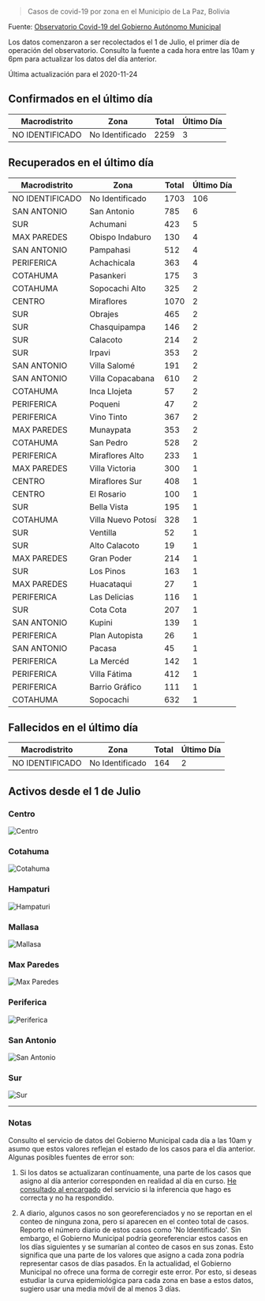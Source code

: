> Casos de covid-19 por zona en el Municipio de La Paz, Bolivia

Fuente: [Observatorio Covid-19 del Gobierno Autónomo Municipal](http://observatoriocovid19.lapaz.bo/observatorio/index.php/datos-abiertos-covid)

Los datos comenzaron a ser recolectados el 1 de Julio, el primer día de operación del observatorio. Consulto la fuente a cada hora entre las 10am y 6pm para actualizar los datos del día anterior.

Última actualización para el 2020-11-24

## Confirmados en el último día

| Macrodistrito   | Zona            |   Total |   Último Día |
|-----------------|-----------------|---------|--------------|
| NO IDENTIFICADO | No Identificado |    2259 |            3 |

## Recuperados en el último día

| Macrodistrito   | Zona               |   Total |   Último Día |
|-----------------|--------------------|---------|--------------|
| NO IDENTIFICADO | No Identificado    |    1703 |          106 |
| SAN ANTONIO     | San Antonio        |     785 |            6 |
| SUR             | Achumani           |     423 |            5 |
| MAX PAREDES     | Obispo Indaburo    |     130 |            4 |
| SAN ANTONIO     | Pampahasi          |     512 |            4 |
| PERIFERICA      | Achachicala        |     363 |            4 |
| COTAHUMA        | Pasankeri          |     175 |            3 |
| COTAHUMA        | Sopocachi Alto     |     325 |            2 |
| CENTRO          | Miraflores         |    1070 |            2 |
| SUR             | Obrajes            |     465 |            2 |
| SUR             | Chasquipampa       |     146 |            2 |
| SUR             | Calacoto           |     214 |            2 |
| SUR             | Irpavi             |     353 |            2 |
| SAN ANTONIO     | Villa Salomé       |     191 |            2 |
| SAN ANTONIO     | Villa Copacabana   |     610 |            2 |
| COTAHUMA        | Inca Llojeta       |      57 |            2 |
| PERIFERICA      | Poqueni            |      47 |            2 |
| PERIFERICA      | Vino Tinto         |     367 |            2 |
| MAX PAREDES     | Munaypata          |     353 |            2 |
| COTAHUMA        | San Pedro          |     528 |            2 |
| PERIFERICA      | Miraflores Alto    |     233 |            1 |
| MAX PAREDES     | Villa Victoria     |     300 |            1 |
| CENTRO          | Miraflores Sur     |     408 |            1 |
| CENTRO          | El Rosario         |     100 |            1 |
| SUR             | Bella Vista        |     195 |            1 |
| COTAHUMA        | Villa Nuevo Potosí |     328 |            1 |
| SUR             | Ventilla           |      52 |            1 |
| SUR             | Alto Calacoto      |      19 |            1 |
| MAX PAREDES     | Gran Poder         |     214 |            1 |
| SUR             | Los Pinos          |     163 |            1 |
| MAX PAREDES     | Huacataqui         |      27 |            1 |
| PERIFERICA      | Las Delicias       |     116 |            1 |
| SUR             | Cota Cota          |     207 |            1 |
| SAN ANTONIO     | Kupini             |     139 |            1 |
| PERIFERICA      | Plan Autopista     |      26 |            1 |
| SAN ANTONIO     | Pacasa             |      45 |            1 |
| PERIFERICA      | La Mercéd          |     142 |            1 |
| PERIFERICA      | Villa Fátima       |     412 |            1 |
| PERIFERICA      | Barrio Gráfico     |     111 |            1 |
| COTAHUMA        | Sopocachi          |     632 |            1 |

## Fallecidos en el último día

| Macrodistrito   | Zona            |   Total |   Último Día |
|-----------------|-----------------|---------|--------------|
| NO IDENTIFICADO | No Identificado |     164 |            2 |

## Activos desde el 1 de Julio

### Centro

![Centro](plots/activos_centro.png)

### Cotahuma

![Cotahuma](plots/activos_cotahuma.png)

### Hampaturi

![Hampaturi](plots/activos_hampaturi.png)

### Mallasa

![Mallasa](plots/activos_mallasa.png)

### Max Paredes

![Max Paredes](plots/activos_max_paredes.png)

### Periferica

![Periferica](plots/activos_periferica.png)

### San Antonio

![San Antonio](plots/activos_san_antonio.png)

### Sur

![Sur](plots/activos_sur.png)

---

### Notas

Consulto el servicio de datos del Gobierno Municipal cada día a las 10am y asumo que estos valores reflejan el estado de los casos para el día anterior. Algunas posibles fuentes de error son:

1. Si los datos se actualizaran contínuamente, una parte de los casos que asigno al día anterior corresponden en realidad al día en curso. [He consultado al encargado](https://twitter.com/mauforonda/status/1278727234765959168) del servicio si la inferencia que hago es correcta y no ha respondido.

2. A diario, algunos casos no son georeferenciados y no se reportan en el conteo de ninguna zona, pero sí aparecen en el conteo total de casos. Reporto el número diario de estos casos como 'No Identificado'.  Sin embargo, el Gobierno Municipal podría georeferenciar estos casos en los días siguientes y se sumarían al conteo de casos en sus zonas. Esto significa que una parte de los valores que asigno a cada zona podría representar casos de días pasados. En la actualidad, el Gobierno Municipal no ofrece una forma de corregir este error. Por esto, si deseas estudiar la curva epidemiológica para cada zona en base a estos datos, sugiero usar una media móvil de al menos 3 días.